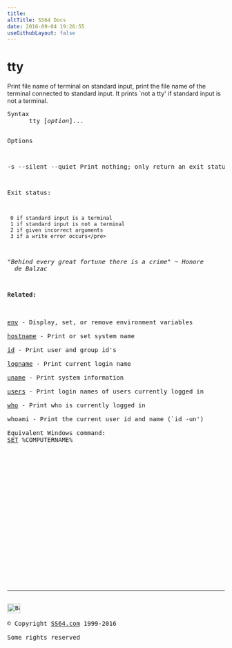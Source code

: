 ```yaml
---
title:
altTitle: SS64 Docs
date: 2016-09-04 19:26:55
useGithubLayout: false
---
```

<!-- #BeginLibraryItem "/Library/head_bash.lbi" --><!-- #EndLibraryItem --><h1>tty</h1> 
<p>Print file name of terminal on standard input, print the file 
  name of the terminal connected to standard input. It prints `not a tty' if standard 
input is not a terminal.</p>
<pre>Syntax
      tty [<i>option</i>]...

Options

   -s
   --silent
   --quiet
           Print nothing; only return an exit status.

 Exit status:

     0 if standard input is a terminal
     1 if standard input is not a terminal
     2 if given incorrect arguments
     3 if a write error occurs</pre>
<p class="quote"><i>"Behind every great fortune there is a crime" ~ Honore 
  de Balzac </i></p>
<p><b>Related:</b><br>
<br>
<a href="env.html">env</a> - Display, set, or remove environment variables <br>
<a href="hostname.html">hostname</a> - Print or set system name <br>
<a href="id.html">id</a> - Print user and group id's <br>
<a href="logname.html">logname</a> - Print current login name<br>
<a href="uname.html">uname</a> - Print system information <br>
<a href="users.html">users</a> - Print login names of users currently logged in <br>
<a href="who.html">who</a> - Print who is currently logged in <br>
whoami - Print the current user id and name (`id -un') <br>
Equivalent Windows command: 
<a href="../nt/set.html">SET</a> %COMPUTERNAME%</p><!-- #BeginLibraryItem "/Library/foot_bash.lbi" --><p>
<!-- bash300 -->
<ins class="adsbygoogle" style="display:inline-block;width:300px;height:250px" data-ad-client="ca-pub-6140977852749469" data-ad-slot="4615356305"></ins>
<script>
(adsbygoogle = window.adsbygoogle || []).push({});
</script></p>
<hr>
<div id="bl" class="footer"><a href="tty.html#"><img src="../images/top.png" width="30" height="22" alt="Back to the Top"></a></div>
<div id="br" class="footer, tagline">© Copyright <a href="../index.html">SS64.com</a> 1999-2016<br>
Some rights reserved</div><!-- #EndLibraryItem -->

